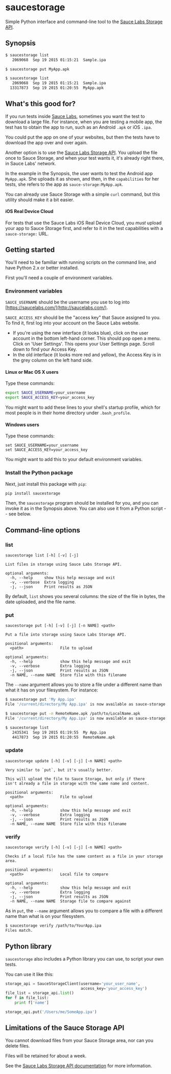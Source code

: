 # saucestorage

Simple Python interface and command-line tool to the 
[Sauce Labs Storage API](https://docs.saucelabs.com/reference/rest-api/#temporary-storage). 

## Synopsis

```bash
$ saucestorage list 
   2069068  Sep 19 2015 01:15:21  Sample.ipa 

$ saucestorage put MyApp.apk

$ saucestorage list
   2069068  Sep 19 2015 01:15:21  Sample.ipa 
  13317873  Sep 19 2015 01:20:55  MyApp.apk
```

## What's this good for?

If you run tests inside [Sauce Labs](http://saucelabs.com), sometimes you want the test 
to download a large file. For instance, when you are testing a mobile
app, the test has to obtain the app to run, such as an Android 
`.apk` or iOS `.ipa`.

You could put the app on one of your websites, but then the tests have to download the app
over and over again.

Another option is to use the 
[Sauce Labs Storage API](https://docs.saucelabs.com/reference/rest-api/#temporary-storage). You
upload the file once to Sauce Storage, and when your test wants it, it's already right 
there, in Sauce Labs' network.

In the example in the Synopsis, the user wants to test the Android app `MyApp.apk`. She
uploads it as shown, and then, in the `capabilities` for her tests,
she refers to the app as `sauce-storage:MyApp.apk`.

You can already use Sauce Storage with a simple `curl` command, but this utility should make it 
a bit easier.

#### iOS Real Device Cloud

For tests that use the Sauce Labs iOS Real Device Cloud, you *must* upload your app
to Sauce Storage first, and refer to it in the test capabilities with a `sauce-storage:` URL.

## Getting started

You'll need to be familiar with running scripts on the command line, and have
Python 2.x or better installed.

First you'll need a couple of environment variables. 

### Environment variables

`SAUCE_USERNAME` should be the 
username you use to log into [https://saucelabs.com/](http://saucelabs.com/). 

`SAUCE_ACCESS_KEY` should be the "access key" that Sauce assigned to you. To find it, first log into
your account on the Sauce Labs website.
* If you're using the new interface (it looks blue), click on the user account in the bottom left-hand
  corner. This should pop open a menu. Click on 'User Settings'. This opens your User Settings page. 
  Scroll down to find your Access Key.
* In the old interface (it looks more red and yellow), the Access Key is in the grey column on the 
  left hand side.


#### Linux or Mac OS X users

Type these commands:

```bash
export SAUCE_USERNAME=your_username
export SAUCE_ACCESS_KEY=your_access_key
```

You might want to add these lines to your shell's startup profile, which for most people
is in their home directory under `.bash_profile`.

#### Windows users

Type these commands:

```
set SAUCE_USERNAME=your_username
set SAUCE_ACCESS_KEY=your_access_key
```

You might want to add this to your default environment variables.

### Install the Python package

Next, just install this package with `pip`:

```bash
pip install saucestorage
```

Then, the `saucestorage` program should be installed for you, and you can invoke it 
as in the Synopsis above. You can also use it from a Python script -- see below.

## Command-line options

### list

```
saucestorage list [-h] [-v] [-j]

List files in storage using Sauce Labs Storage API.

optional arguments:
  -h, --help     show this help message and exit
  -v, --verbose  Extra logging
  -j, --json     Print results as JSON
```

By default, `list` shows you several columns: the size of the file in bytes, the 
date uploaded, and the file name.


### put
```
saucestorage put [-h] [-v] [-j] [-n NAME] <path>

Put a file into storage using Sauce Labs Storage API.

positional arguments:
  <path>                File to upload

optional arguments:
  -h, --help            show this help message and exit
  -v, --verbose         Extra logging
  -j, --json            Print results as JSON
  -n NAME, --name NAME  Store file with this filename
```

The `--name` argument allows you to store a file under a different
name than what it has on your filesystem. For instance:

``` bash
$ saucestorage put 'My App.ipa' 
File '/current/directory/My App.ipa' is now available as sauce-storage:My+App.ipa

$ saucestorage put -n RemoteName.apk /path/to/LocalName.apk
File '/current/directory/My App.ipa' is now available as sauce-storage:RemoteName.apk

$ saucestorage list
   2435341  Sep 19 2015 01:19:55  My App.ipa
   4417873  Sep 19 2015 01:20:55  RemoteName.apk
```

### update
```
saucestorage update [-h] [-v] [-j] [-n NAME] <path>

Very similar to `put`, but it's usually better. 

This will upload the file to Sauce Storage, but only if there
isn't already a file in storage with the same name and content.

positional arguments:
  <path>                File to upload

optional arguments:
  -h, --help            show this help message and exit
  -v, --verbose         Extra logging
  -j, --json            Print results as JSON
  -n NAME, --name NAME  Store file with this filename
```


### verify
```
saucestorage verify [-h] [-v] [-j] [-n NAME] <path>

Checks if a local file has the same content as a file in your storage area.

positional arguments:
  <path>                Local file to compare

optional arguments:
  -h, --help            show this help message and exit
  -v, --verbose         Extra logging
  -j, --json            Print results as JSON
  -n NAME, --name NAME  Storage file to compare against 
```

As in `put`, the `--name` argument allows you to compare a file with a different name 
than what is on your filesystem. 

``` bash
$ saucestorage verify /path/to/YourApp.ipa 
Files match.
```


## Python library

`saucestorage` also includes a Python library you can use, to script your own tests.

You can use it like this:

``` python
storage_api = SauceStorageClient(username='your_user_name',
                                 access_key='your_access_key')
file_list = storage_api.list()
for f in file_list:
    print f['name']

storage_api.put('/Users/me/SomeApp.ipa')
```

## Limitations of the Sauce Storage API

You cannot download files from your Sauce Storage area, nor can you delete files. 

Files will be retained for about a week. 

See the [Sauce Labs Storage API documentation](https://docs.saucelabs.com/reference/rest-api/#temporary-storage) 
for more information.
